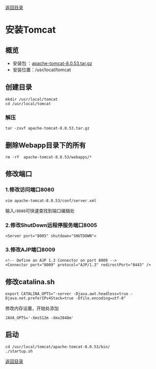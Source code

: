 [返回目录](/README.md)

# 安装Tomcat

## 概览

* 安装包 ：[apache-tomcat-8.0.53.tar.gz](http://mirrors.shu.edu.cn/apache/tomcat/tomcat-8/v8.5.32/bin/apache-tomcat-8.5.32.tar.gz)
* 安装位置：/usr/local/tomcat

## 创建目录

```
mkdir /usr/local/tomcat
cd /usr/local/tomcat
```

### 解压

```
tar -zxvf apache-tomcat-8.0.53.tar.gz
```

## 删除Webapp目录下的所有

```
rm -rf  apache-tomcat-8.0.53/webapps/*
```

## 修改端口

### 1.修改访问端口8080

```
vim apache-tomcat-8.0.53/conf/server.xml
```

输入`/8080`可快速查找到端口编辑处

### 2.修改ShutDown远程停服务端口8005

```
<Server port="8005" shutdown="SHUTDOWN">
```

### 3.修改AJP端口8009

```
<!-- Define an AJP 1.3 Connector on port 8009 -->
<Connector port="8009" protocol="AJP/1.3" redirectPort="8443" />
```

## 修改catalina.sh

```
export CATALINA_OPTS="-server -Djava.awt.headless=true -Djava.net.preferIPv4Stack=true -Dfile.encoding=utf-8"
```

修改内存设置，开始处添加

```
JAVA_OPTS='-Xms512m -Xmx2048m'
```

## 启动

```
cd /usr/local/tomcat/apache-tomcat-8.0.53/bin/
./startup.sh
```

[返回目录](/README.md)

